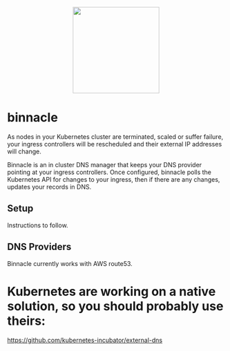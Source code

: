 <p align="center">
    <img src="https://upload.wikimedia.org/wikipedia/commons/thumb/c/c4/Compass_rose_Cantino.svg/200px-Compass_rose_Cantino.svg.png" height="200" />
</p>

# binnacle

As nodes in your Kubernetes cluster are terminated, scaled or suffer failure, your ingress controllers will be rescheduled and their external IP addresses will change.

Binnacle is an in cluster DNS manager that keeps your DNS provider pointing at your ingress controllers. Once configured, binnacle polls the Kubernetes API for changes to your ingress, then if there are any changes, updates your records in DNS.

## Setup

Instructions to follow.

## DNS Providers

Binnacle currently works with AWS route53.

# Kubernetes are working on a native solution, so you should probably use theirs:

https://github.com/kubernetes-incubator/external-dns
